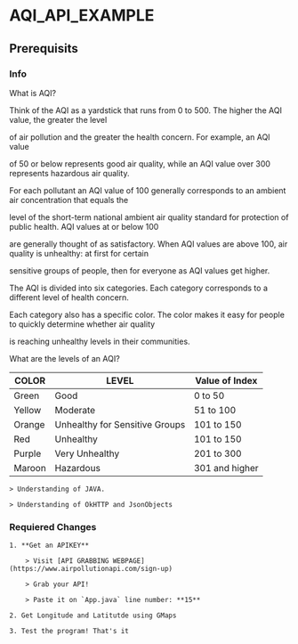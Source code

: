 
# AQI_API_EXAMPLE

## Prerequisits

  

### Info

What is AQI?

Think of the AQI as a yardstick that runs from 0 to 500. The higher the AQI value, the greater the level

of air pollution and the greater the health concern. For example, an AQI value

of 50 or below represents good air quality, while an AQI value over 300 represents hazardous air quality.

  

For each pollutant an AQI value of 100 generally corresponds to an ambient air concentration that equals the

level of the short-term national ambient air quality standard for protection of public health. AQI values at or below 100

are generally thought of as satisfactory. When AQI values are above 100, air quality is unhealthy: at first for certain

sensitive groups of people, then for everyone as AQI values get higher.

  

The AQI is divided into six categories. Each category corresponds to a different level of health concern.

Each category also has a specific color. The color makes it easy for people to quickly determine whether air quality

is reaching unhealthy levels in their communities.

What are the levels of an AQI?

| COLOR | LEVEL | Value of Index |
| ------- | ------- | ---------------- |
| Green | Good | 0 to 50 |
| Yellow | Moderate | 51 to 100 |
| Orange | Unhealthy for Sensitive Groups | 101 to 150 |
| Red | Unhealthy | 101 to 150 |
| Purple | Very Unhealthy | 201 to 300 |
| Maroon | Hazardous | 301 and higher |
  

	> Understanding of JAVA.

	> Understanding of OkHTTP and JsonObjects

  

### Requiered Changes

    1. **Get an APIKEY**

	    > Visit [API GRABBING WEBPAGE] (https://www.airpollutionapi.com/sign-up)

	    > Grab your API!

	    > Paste it on `App.java` line number: **15**

	2. Get Longitude and Latitutde using GMaps

	3. Test the program! That's it